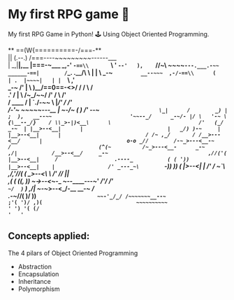 # My first RPG game 🧙
My first RPG Game in Python! 🕹️ Using Object Oriented Programming.  

**  			      ==(W{==========-/===-**                        
                              ||  (.--.)         /===-_---~~~~~~~~~------____  
                              | \_,|**|,__      |===-~___                _,-' `
                 -==\\        `\ ' `--'   ),    `//~\\   ~~~~`---.___.-~~      
             ______-==|        /`\_. .__/\ \    | |  \\           _-~`         
       __--~~~  ,-/-==\\      (   | .  |~~~~|   | |   `\        ,'             
    _-~       /'    |  \\     )__/==0==-\<>/   / /      \      /               
  .'        /       |   \\      /~\___/~~\/  /' /        \   /'                
 /  ____  /         |    \`\.__/-~~   \  |_/'  /          \/'                  
/-'~    ~~~~~---__  |     ~-/~         ( )   /'        _--~`                   
                  \_|      /        _) | ;  ),   __--~~                        
                    '~~--_/      _-~/- |/ \   '-~ \                            
                   {\__--_/}    / \\_>-|)<__\      \                           
                   /'   (_/  _-~  | |__>--<__|      |                          
                  |   _/) )-~     | |__>--<__|      |                          
                  / /~ ,_/       / /__>---<__/      |                          
                 o-o _//        /-~_>---<__-~      /                           
                 (^(~          /~_>---<__-      _-~                            
                ,/|           /__>--<__/     _-~                               
             ,//('(          |__>--<__|     /                  .----_          
            ( ( '))          |__>--<__|    |                 /' _---_~\        
         `-)) )) (           |__>--<__|    |               /'  /     ~\`\      
        ,/,'//( (             \__>--<__\    \            /'  //        ||      
      ,( ( ((, ))              ~-__>--<_~-_  ~--____---~' _/'/        /'       
    `~/  )` ) ,/|                 ~-_~>--<_/-__       __-~ _/                  
  ._-~//( )/ )) `                    ~~-'_/_/ /~~~~~~~__--~                    
   ;'( ')/ ,)(                              ~~~~~~~~~~                         
  ' ') '( (/                                                                   
    '   '  `**

## Concepts applied:
The 4 pilars of Object Oriented Programming 
- Abstraction
- Encapsulation
- Inheritance
- Polymorphism
